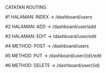CATATAN ROUTING

<!-- USERS -->
#1 HALAMAN: INDEX -> /dashboard/users

#2 HALAMAN: ADD -> /dashboard/user/add

#3 HALAMAN: EDIT -> /dashboard/user/edit

#4 METHOD: POST -> /dashboard/users

#5 METHOD: PUT -> /dashboard/user/{id}/edit

#6 METHOD: DELETE -> /dashboard/user/{id}


<!-- CATEGORIES -->
<!-- PRODUCTS -->